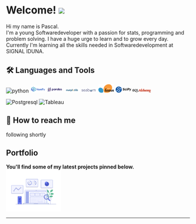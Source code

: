 
# Welcome! <img src="https://media.giphy.com/media/hvRJCLFzcasrR4ia7z/giphy.gif" width="32px">

Hi my name is Pascal. <br>
I'm a young Softwaredeveloper with a passion for stats, programming and problem solving. I have a huge urge to learn and to grow every day. <br> 
Currently I'm learning all the skills needed in Softwaredevelopment at SIGNAL IDUNA.

## 🛠 Languages and Tools
<img src="https://github.com/detain/svg-logos/blob/master/svg/python-3.svg" alt="python" height="55"/>  <img src="https://github.com/passom/passom/blob/main/images/NumPy_logo_2020.svg.png" width=8.5% height=8.5%>
<img src="https://github.com/passom/passom/blob/main/images/Pandas_logo.svg.png" width=8.5% height=8.5%>
<img src="https://github.com/passom/passom/blob/main/images/matplotlib.png" width=8.5% height=8.5%>
<img src="https://github.com/passom/passom/blob/main/images/seaborn.png" width=8.5% height=8.5%>
<img src="https://github.com/passom/passom/blob/main/images/Scikit_learn_logo_small.svg.png" width=8.5% height=8.5%>
<img src="https://github.com/passom/passom/blob/main/images/scipy.png" width=8.5% height=8.5% />
<img src="https://github.com/passom/passom/blob/main/images/SQLAlchemy.png" width=10% height=10% /><br>

<img src="https://www.vectorlogo.zone/logos/postgresql/postgresql-horizontal.svg" alt="Postgresql" height="55"/>

<img src="https://github.com/get-icon/geticon/blob/master/icons/tableau.svg" alt="Tableau" height="55"/>

## 📮 How to reach me

following shortly

## Portfolio
__You'll find some of my latest projects pinned below.__<br>
<img src="https://github.com/EvansWitte/EvansWitte/blob/main/images/data_analyse.gif" width=30% height=30%> 


---

